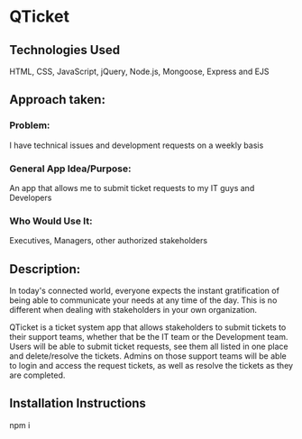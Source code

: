 # QTicket

## Technologies Used
HTML, CSS, JavaScript, jQuery, Node.js, Mongoose, Express and EJS

## Approach taken:
### Problem: 
I have technical issues and development requests on a weekly basis
### General App Idea/Purpose: 
An app that allows me to submit ticket requests to my IT guys and Developers
### Who Would Use It: 
Executives, Managers, other authorized stakeholders 

## Description:
In today's connected world, everyone expects the instant gratification of being able to communicate your needs at any time of the day. This is no different when dealing with stakeholders in your own organization.

QTicket is a ticket system app that allows stakeholders to submit tickets to their support teams, whether that be the IT team or the Development team. Users will be able to submit ticket requests, see them all listed in one place and delete/resolve the tickets. Admins on those support teams will be able to login and access the request tickets, as well as resolve the tickets as they are completed.

## Installation Instructions
npm i

